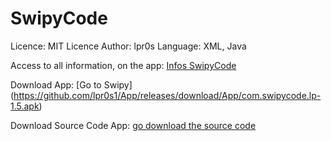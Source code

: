 # SwipyCode
Licence: MIT Licence
Author: lpr0s
Language: XML, Java

Access to all information, on the app:
[Infos SwipyCode](https://github.com/lpr0s1/App/releases/tag/App)

Download App:
[Go to Swipy] (https://github.com/lpr0s1/App/releases/download/App/com.swipycode.lp-1.5.apk)

Download Source Code App:
[go download the source code](
https://github.com/lpr0s1/App/releases/download/App/com.swipycode.lp-1.5.apk_Decompiler.com.zip)
